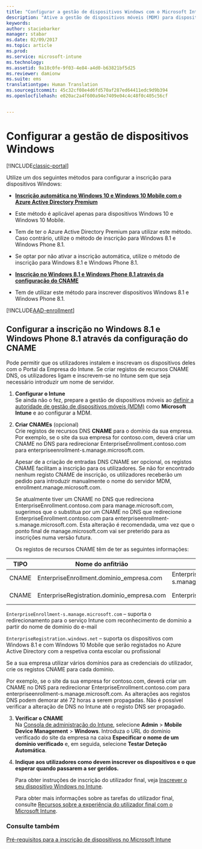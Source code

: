 ```yaml
---
title: "Configurar a gestão de dispositivos Windows com o Microsoft Intune | Documentos da Microsoft"
description: "Ative a gestão de dispositivos móveis (MDM) para dispositivos Windows com o Microsoft Intune."
keywords: 
author: staciebarker
manager: stabar
ms.date: 02/09/2017
ms.topic: article
ms.prod: 
ms.service: microsoft-intune
ms.technology: 
ms.assetid: 9a18c0fe-9f03-4e84-a4d0-b63821bf5d25
ms.reviewer: damionw
ms.suite: ems
translationtype: Human Translation
ms.sourcegitcommit: 45c32cf08e4d6fd570af287ed64411edc9d9b394
ms.openlocfilehash: e020ac2a4f600a94e7409e04c4c48f0c405c56cf


---
```


# <a name="set-up-windows-device-management"></a>Configurar a gestão de dispositivos Windows

[!INCLUDE[classic-portal](../includes/classic-portal.md)]

Utilize um dos seguintes métodos para configurar a inscrição para dispositivos Windows:

- **[Inscrição automática no Windows 10 e Windows 10 Mobile com o Azure Active Directory Premium](#set-up-windows-10-and-windows-10-mobile-automatic-enrollment-with-azure-active-directory-premium)** 
 -  Este método é aplicável apenas para dispositivos Windows 10 e Windows 10 Mobile.
 -  Tem de ter o Azure Active Directory Premium para utilizar este método. Caso contrário, utilize o método de inscrição para Windows 8.1 e Windows Phone 8.1.
 -  Se optar por não ativar a inscrição automática, utilize o método de inscrição para Windows 8.1 e Windows Phone 8.1.


- **[Inscrição no Windows 8.1 e Windows Phone 8.1 através da configuração do CNAME](#set-up-windows-8--1-and-windows-phone-8--1-enrollment-by-configuring-cname)** 
 - Tem de utilizar este método para inscrever dispositivos Windows 8.1 e Windows Phone 8.1.

[!INCLUDE[AAD-enrollment](../includes/win10-automatic-enrollment-aad.md)]

## <a name="set-up-windows-81-and-windows-phone-81-enrollment-by-configuring-cname"></a>Configurar a inscrição no Windows 8.1 e Windows Phone 8.1 através da configuração do CNAME
Pode permitir que os utilizadores instalem e inscrevam os dispositivos deles com o Portal da Empresa do Intune. Se criar registos de recursos CNAME DNS, os utilizadores ligam e inscrevem-se no Intune sem que seja necessário introduzir um nome de servidor.

1. **Configurar o Intune**<br>
Se ainda não o fez, prepare a gestão de dispositivos móveis ao [definir a autoridade de gestão de dispositivos móveis (MDM)](prerequisites-for-enrollment.md#step-2-set-mdm-authority) como **Microsoft Intune** e ao configurar a MDM.

2. **Criar CNAMEs** (opcional)<br>
Crie registos de recursos DNS **CNAME** para o domínio da sua empresa. Por exemplo, se o site da sua empresa for contoso.com, deverá criar um CNAME no DNS para redirecionar EnterpriseEnrollment.contoso.com para enterpriseenrollment-s.manage.microsoft.com.

    Apesar de a criação de entradas DNS CNAME ser opcional, os registos CNAME facilitam a inscrição para os utilizadores. Se não for encontrado nenhum registo CNAME de inscrição, os utilizadores receberão um pedido para introduzir manualmente o nome do servidor MDM, enrollment.manage.microsoft.com.    

    Se atualmente tiver um CNAME no DNS que redireciona EnterpriseEnrollment.contoso.com para manage.microsoft.com, sugerimos que o substitua por um CNAME no DNS que redirecione EnterpriseEnrollment.contoso.com para enterpriseenrollment-s.manage.microsoft.com. Esta alteração é recomendada, uma vez que o ponto final de manage.microsoft.com vai ser preterido para as inscrições numa versão futura.

    Os registos de recursos CNAME têm de ter as seguintes informações:

  |TIPO|Nome do anfitrião|Aponta para|TTL|
  |--------|-------------|-------------|-------|
  |CNAME|EnterpriseEnrollment.dominio_empresa.com|EnterpriseEnrollment-s.manage.microsoft.com |1 Hora|
  |CNAME|EnterpriseRegistration.dominio_empresa.com|EnterpriseRegistration.windows.net|1 Hora|

  `EnterpriseEnrollment-s.manage.microsoft.com` – suporta o redirecionamento para o serviço Intune com reconhecimento de domínio a partir do nome de domínio do e-mail

  `EnterpriseRegistration.windows.net` – suporta os dispositivos com Windows 8.1 e com Windows 10 Mobile que serão registados no Azure Active Directory com a respetiva conta escolar ou profissional

  Se a sua empresa utilizar vários domínios para as credenciais do utilizador, crie os registos CNAME para cada domínio.

  Por exemplo, se o site da sua empresa for contoso.com, deverá criar um CNAME no DNS para redirecionar EnterpriseEnrollment.contoso.com para enterpriseenrollment-s.manage.microsoft.com. As alterações aos registos DNS podem demorar até 72 horas a serem propagadas. Não é possível verificar a alteração de DNS no Intune até o registo DNS ser propagado.

3.  **Verificar o CNAME**<br>Na [Consola de administração do Intune](http://manage.microsoft.com), selecione **Admin** &gt; **Mobile Device Management** &gt; **Windows**. Introduza o URL do domínio verificado do site da empresa na caixa **Especificar o nome de um domínio verificado** e, em seguida, selecione **Testar Deteção Automática**.

4.  **Indique aos utilizadores como devem inscrever os dispositivos e o que esperar quando passarem a ser geridos.**

    Para obter instruções de inscrição do utilizador final, veja [Inscrever o seu dispositivo Windows no Intune](https://docs.microsoft.com/intune/enduser/enroll-your-device-in-intune-windows).

    Para obter mais informações sobre as tarefas do utilizador final, consulte [Recursos sobre a experiência do utilizador final com o Microsoft Intune](https://docs.microsoft.com/intune/deploy-use/what-to-tell-your-end-users-about-using-microsoft-intune).


### <a name="see-also"></a>Consulte também
[Pré-requisitos para a inscrição de dispositivos no Microsoft Intune](prerequisites-for-enrollment.md)



<!--HONumber=Feb17_HO2-->


